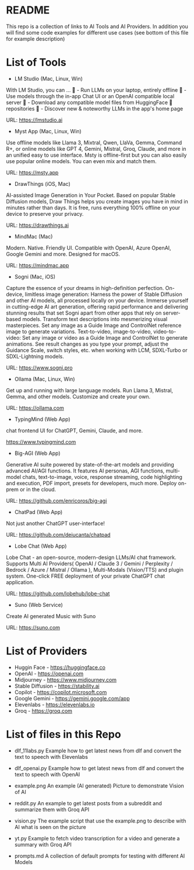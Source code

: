 # README

This repo is a collection of links to AI Tools and AI Providers.
In addition you will find some code examples for different use cases (see bottom of this file for example description)

# List of Tools

* LM Studio (Mac, Linux, Win)

With LM Studio, you can ...
🤖 - Run LLMs on your laptop, entirely offline
👾 - Use models through the in-app Chat UI or an OpenAI compatible local server
📂 - Download any compatible model files from HuggingFace 🤗 repositories
🔭 - Discover new & noteworthy LLMs in the app's home page

URL: https://lmstudio.ai

* Myst App (Mac, Linux, Win)

Use offline models like Llama 3, Mixtral, Qwen, LlaVa, Gemma, Command R+, or online models like GPT 4, Gemini, Mistral, Groq, Claude, and more in an unified easy to use interface.
Msty is offline-first but you can also easily use popular online models. You can even mix and match them.

URL: https://msty.app

* DrawThings (iOS, Mac)

AI-assisted Image Generation in Your Pocket.
Based on popular Stable Diffusion models, Draw Things helps you create images you have in mind in minutes rather than days. It is free, runs everything 100% offline on your device to preserve your privacy.

URL: https://drawthings.ai

* MindMac (Mac)

Modern. Native. Friendly UI. Compatible with OpenAI, Azure OpenAI, Google Gemini and more. Designed for macOS.

URL: https://mindmac.app

* Sogni (Mac, iOS)

Capture the essence of your dreams in high-definition perfection.
On-device, limitless image generation:
Harness the power of Stable Diffusion and other AI models, all processed locally on your device. Immerse yourself in cutting-edge AI art generation, offering rapid performance and delivering stunning results that set Sogni apart from other apps that rely on server-based models.
Transform text descriptions into mesmerizing visual masterpieces.
Set any image as a Guide Image and ControlNet reference image to generate variations.
Text-to-video, image-to-video, video-to-video: Set any image or video as a Guide Image and ControlNet to generate animations.
See result changes as you type your prompt, adjust the Guidance Scale, switch styles, etc. when working with LCM, SDXL-Turbo or SDXL-Lightning models.

URL: https://www.sogni.pro

* Ollama (Mac, Linux, Win)

Get up and running with large language models.
Run Llama 3, Mistral, Gemma, and other models. Customize and create your own.

URL: https://ollama.com

* TypingMind (Web App)

chat frontend UI for ChatGPT, Gemini, Claude, and more.

https://www.typingmind.com

* Big-AGI (Web App)

Generative AI suite powered by state-of-the-art models and providing advanced AI/AGI functions. It features AI personas, AGI functions, multi-model chats, text-to-image, voice, response streaming, code highlighting and execution, PDF import, presets for developers, much more. Deploy on-prem or in the cloud.

URL: https://github.com/enricoros/big-agi

* ChatPad (Web App)

Not just another ChatGPT user-interface!

URL: https://github.com/deiucanta/chatpad

* Lobe Chat (Web App)

Lobe Chat - an open-source, modern-design LLMs/AI chat framework. Supports Multi AI Providers( OpenAI / Claude 3 / Gemini / Perplexity / Bedrock / Azure / Mistral / Ollama ), Multi-Modals (Vision/TTS) and plugin system. One-click FREE deployment of your private ChatGPT chat application.

URL: https://github.com/lobehub/lobe-chat

* Suno (Web Service)

Create AI generated Music with Suno

URL: https://suno.com

# List of Providers

* Huggin Face - https://huggingface.co
* OpenAI - https://openai.com
* Midjourney - https://www.midjourney.com
* Stable Diffusion - https://stability.ai
* Copilot - https://copilot.microsoft.com
* Google Gemini - https://gemini.google.com/app
* Elevenlabs - https://elevenlabs.io
* Groq - https://groq.com

# List of files in this Repo

* dlf_11labs.py
Example how to get latest news from dlf and convert the text to speech with Elevenlabs

* dlf_openai.py
Example how to get latest news from dlf and convert the text to speech with OpenAI

* example.png
An example (AI generated) Picture to demonstrate Vision of AI

* reddit.py
An example to get latest posts from a subreddit and summarize them with Groq API

* vision.py
The example script that use the example.png to describe with AI what is seen on the picture

* yt.py
Example to fetch video transcription for a video and generate a summary with Groq API

* prompts.md
A collection of default prompts for testing with different AI Models
